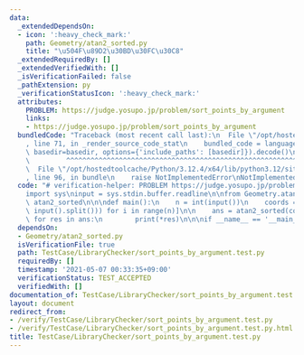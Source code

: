 ```yaml
---
data:
  _extendedDependsOn:
  - icon: ':heavy_check_mark:'
    path: Geometry/atan2_sorted.py
    title: "\u504F\u89D2\u30BD\u30FC\u30C8"
  _extendedRequiredBy: []
  _extendedVerifiedWith: []
  _isVerificationFailed: false
  _pathExtension: py
  _verificationStatusIcon: ':heavy_check_mark:'
  attributes:
    PROBLEM: https://judge.yosupo.jp/problem/sort_points_by_argument
    links:
    - https://judge.yosupo.jp/problem/sort_points_by_argument
  bundledCode: "Traceback (most recent call last):\n  File \"/opt/hostedtoolcache/Python/3.12.4/x64/lib/python3.12/site-packages/onlinejudge_verify/documentation/build.py\"\
    , line 71, in _render_source_code_stat\n    bundled_code = language.bundle(stat.path,\
    \ basedir=basedir, options={'include_paths': [basedir]}).decode()\n          \
    \         ^^^^^^^^^^^^^^^^^^^^^^^^^^^^^^^^^^^^^^^^^^^^^^^^^^^^^^^^^^^^^^^^^^^^^^^^^^^^^^^^^\n\
    \  File \"/opt/hostedtoolcache/Python/3.12.4/x64/lib/python3.12/site-packages/onlinejudge_verify/languages/python.py\"\
    , line 96, in bundle\n    raise NotImplementedError\nNotImplementedError\n"
  code: "# verification-helper: PROBLEM https://judge.yosupo.jp/problem/sort_points_by_argument\n\
    import sys\ninput = sys.stdin.buffer.readline\n\nfrom Geometry.atan2_sorted import\
    \ atan2_sorted\n\n\ndef main():\n    n = int(input())\n    coords = [list(map(int,\
    \ input().split())) for i in range(n)]\n\n    ans = atan2_sorted(coords)\n   \
    \ for res in ans:\n        print(*res)\n\n\nif __name__ == '__main__':\n    main()\n"
  dependsOn:
  - Geometry/atan2_sorted.py
  isVerificationFile: true
  path: TestCase/LibraryChecker/sort_points_by_argument.test.py
  requiredBy: []
  timestamp: '2021-05-07 00:33:35+09:00'
  verificationStatus: TEST_ACCEPTED
  verifiedWith: []
documentation_of: TestCase/LibraryChecker/sort_points_by_argument.test.py
layout: document
redirect_from:
- /verify/TestCase/LibraryChecker/sort_points_by_argument.test.py
- /verify/TestCase/LibraryChecker/sort_points_by_argument.test.py.html
title: TestCase/LibraryChecker/sort_points_by_argument.test.py
---
```

